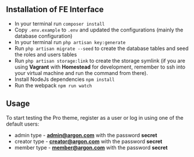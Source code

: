 ## Installation of FE Interface

- In your terminal run `composer install`
- Copy `.env.example` to `.env` and updated the configurations (mainly the database configuration)
- In your terminal run `php artisan key:generate`
- Run `php artisan migrate --seed` to create the database tables and seed the roles and users tables
- Run `php artisan storage:link` to create the storage symlink (if you are using **Vagrant** with **Homestead** for development, remember to ssh into your virtual machine and run the command from there).
- Install NodeJs dependencies `npm install`
- Run the webpack `npm run watch`

## Usage

To start testing the Pro theme, register as a user or log in using one of the default users: 

- admin type - **admin@argon.com** with the password **secret**
- creator type - **creator@argon.com** with the password **secret** 
- member type - **member@argon.com** with the password **secret** 

